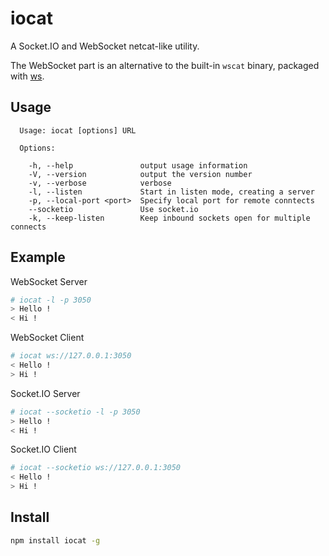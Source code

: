 iocat
=====

A Socket.IO and WebSocket netcat-like utility.

The WebSocket part is an alternative to the built-in `wscat` binary, packaged with [ws](http://einaros.github.com/ws/).

Usage
-----

```
  Usage: iocat [options] URL

  Options:

    -h, --help               output usage information
    -V, --version            output the version number
    -v, --verbose            verbose
    -l, --listen             Start in listen mode, creating a server
    -p, --local-port <port>  Specify local port for remote conntects
    --socketio               Use socket.io
    -k, --keep-listen        Keep inbound sockets open for multiple connects
```

Example
-------

WebSocket Server
```bash
# iocat -l -p 3050
> Hello !
< Hi !
```

WebSocket Client
```bash
# iocat ws://127.0.0.1:3050
< Hello !
> Hi !
```

Socket.IO Server
```bash
# iocat --socketio -l -p 3050
> Hello !
< Hi !
```

Socket.IO Client
```bash
# iocat --socketio ws://127.0.0.1:3050
< Hello !
> Hi !
```

Install
-------

```bash
npm install iocat -g
```
